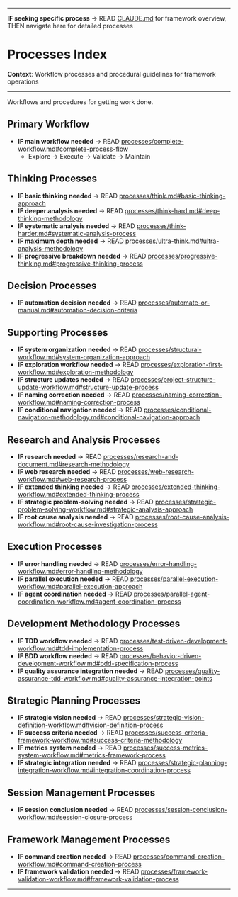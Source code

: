 
---

**IF seeking specific process** → READ [CLAUDE.md](../CLAUDE.md#system-navigation) for framework overview, THEN navigate here for detailed processes


# Processes Index

**Context**: Workflow processes and procedural guidelines for framework operations

---

Workflows and procedures for getting work done.

## Primary Workflow
- **IF main workflow needed** → READ [processes/complete-workflow.md#complete-process-flow](processes/complete-workflow.md#complete-process-flow)
  - Explore → Execute → Validate → Maintain

## Thinking Processes  
- **IF basic thinking needed** → READ [processes/think.md#basic-thinking-approach](processes/think.md#basic-thinking-approach)
- **IF deeper analysis needed** → READ [processes/think-hard.md#deep-thinking-methodology](processes/think-hard.md#deep-thinking-methodology)
- **IF systematic analysis needed** → READ [processes/think-harder.md#systematic-analysis-process](processes/think-harder.md#systematic-analysis-process)
- **IF maximum depth needed** → READ [processes/ultra-think.md#ultra-analysis-methodology](processes/ultra-think.md#ultra-analysis-methodology)
- **IF progressive breakdown needed** → READ [processes/progressive-thinking.md#progressive-thinking-process](processes/progressive-thinking.md#progressive-thinking-process)

## Decision Processes
- **IF automation decision needed** → READ [processes/automate-or-manual.md#automation-decision-criteria](processes/automate-or-manual.md#automation-decision-criteria)

## Supporting Processes
- **IF system organization needed** → READ [processes/structural-workflow.md#system-organization-approach](processes/structural-workflow.md#system-organization-approach)
- **IF exploration workflow needed** → READ [processes/exploration-first-workflow.md#exploration-methodology](processes/exploration-first-workflow.md#exploration-methodology)
- **IF structure updates needed** → READ [processes/project-structure-update-workflow.md#structure-update-process](processes/project-structure-update-workflow.md#structure-update-process)
- **IF naming correction needed** → READ [processes/naming-correction-workflow.md#naming-correction-process](processes/naming-correction-workflow.md#naming-correction-process)
- **IF conditional navigation needed** → READ [processes/conditional-navigation-methodology.md#conditional-navigation-approach](processes/conditional-navigation-methodology.md#conditional-navigation-approach)

## Research and Analysis Processes
- **IF research needed** → READ [processes/research-and-document.md#research-methodology](processes/research-and-document.md#research-methodology)
- **IF web research needed** → READ [processes/web-research-workflow.md#web-research-process](processes/web-research-workflow.md#web-research-process)
- **IF extended thinking needed** → READ [processes/extended-thinking-workflow.md#extended-thinking-process](processes/extended-thinking-workflow.md#extended-thinking-process)
- **IF strategic problem-solving needed** → READ [processes/strategic-problem-solving-workflow.md#strategic-analysis-approach](processes/strategic-problem-solving-workflow.md#strategic-analysis-approach)
- **IF root cause analysis needed** → READ [processes/root-cause-analysis-workflow.md#root-cause-investigation-process](processes/root-cause-analysis-workflow.md#root-cause-investigation-process)

## Execution Processes
- **IF error handling needed** → READ [processes/error-handling-workflow.md#error-handling-methodology](processes/error-handling-workflow.md#error-handling-methodology)
- **IF parallel execution needed** → READ [processes/parallel-execution-workflow.md#parallel-execution-approach](processes/parallel-execution-workflow.md#parallel-execution-approach)
- **IF agent coordination needed** → READ [processes/parallel-agent-coordination-workflow.md#agent-coordination-process](processes/parallel-agent-coordination-workflow.md#agent-coordination-process)

## Development Methodology Processes
- **IF TDD workflow needed** → READ [processes/test-driven-development-workflow.md#tdd-implementation-process](processes/test-driven-development-workflow.md#tdd-implementation-process)
- **IF BDD workflow needed** → READ [processes/behavior-driven-development-workflow.md#bdd-specification-process](processes/behavior-driven-development-workflow.md#bdd-specification-process)
- **IF quality assurance integration needed** → READ [processes/quality-assurance-tdd-workflow.md#quality-assurance-integration-points](processes/quality-assurance-tdd-workflow.md#quality-assurance-integration-points)

## Strategic Planning Processes
- **IF strategic vision needed** → READ [processes/strategic-vision-definition-workflow.md#vision-definition-process](processes/strategic-vision-definition-workflow.md#vision-definition-process)
- **IF success criteria needed** → READ [processes/success-criteria-framework-workflow.md#success-criteria-methodology](processes/success-criteria-framework-workflow.md#success-criteria-methodology)
- **IF metrics system needed** → READ [processes/success-metrics-system-workflow.md#metrics-framework-process](processes/success-metrics-system-workflow.md#metrics-framework-process)
- **IF strategic integration needed** → READ [processes/strategic-planning-integration-workflow.md#integration-coordination-process](processes/strategic-planning-integration-workflow.md#integration-coordination-process)

## Session Management Processes
- **IF session conclusion needed** → READ [processes/session-conclusion-workflow.md#session-closure-process](processes/session-conclusion-workflow.md#session-closure-process)

## Framework Management Processes
- **IF command creation needed** → READ [processes/command-creation-workflow.md#command-creation-process](processes/command-creation-workflow.md#command-creation-process)
- **IF framework validation needed** → READ [processes/framework-validation-workflow.md#framework-validation-process](processes/framework-validation-workflow.md#framework-validation-process)


---

